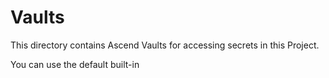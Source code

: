 # Vaults

This directory contains Ascend Vaults for accessing secrets in this Project.

You can use the default built-in
